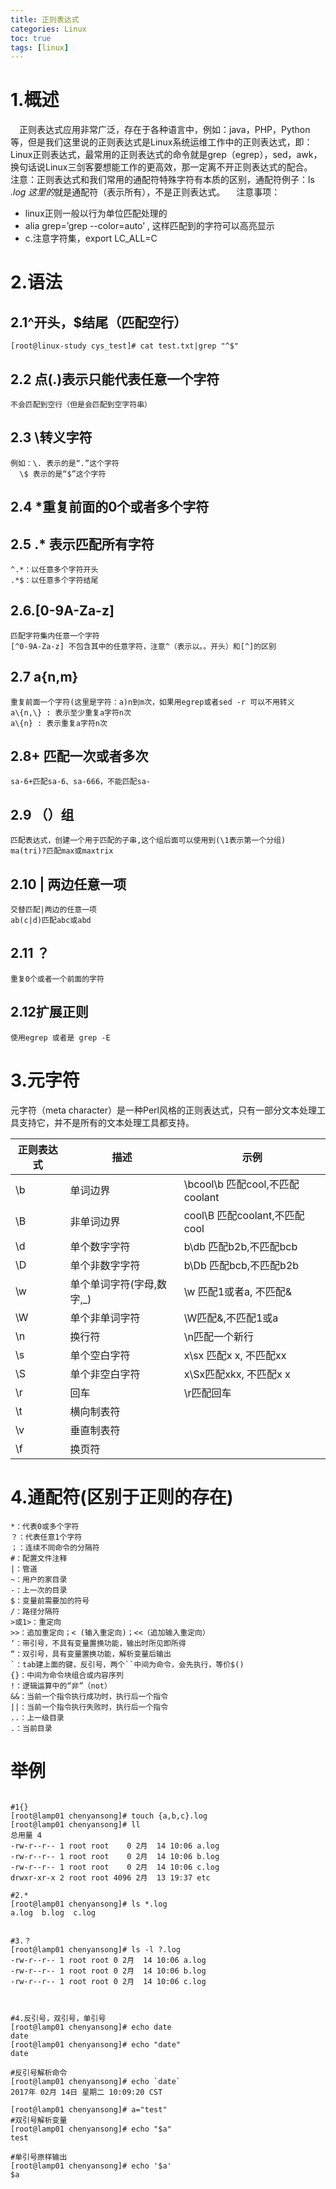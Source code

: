 ```yaml
---
title: 正则表达式
categories: Linux   
toc: true  
tags: [linux]
---
```



# 1.概述
&emsp;正则表达式应用非常广泛，存在于各种语言中，例如：java，PHP，Python等，但是我们这里说的正则表达式是Linux系统运维工作中的正则表达式，即：Linux正则表达式，最常用的正则表达式的命令就是grep（egrep），sed，awk，换句话说Linux三剑客要想能工作的更高效，那一定离不开正则表达式的配合。
&emsp;注意：正则表达式和我们常用的通配符特殊字符有本质的区别，通配符例子：ls *.log 这里的*就是通配符（表示所有），不是正则表达式。
&emsp;注意事项：
* linux正则一般以行为单位匹配处理的
* alia grep=’grep --color=auto’ , 这样匹配到的字符可以高亮显示
* c.注意字符集，export LC_ALL=C



# 2.语法
## 2.1^开头，$结尾（匹配空行）
```
[root@linux-study cys_test]# cat test.txt|grep "^$"   
```

## 2.2 点(.)表示只能代表任意一个字符
```
不会匹配到空行（但是会匹配到空字符串）
```

## 2.3 \转义字符
```
例如：\. 表示的是“.”这个字符
  \$ 表示的是“$”这个字符

```

## 2.4 *重复前面的0个或者多个字符


## 2.5 .* 表示匹配所有字符
```
^.*：以任意多个字符开头
.*$：以任意多个字符结尾

```

## 2.6.[0-9A-Za-z]
```
匹配字符集内任意一个字符
[^0-9A-Za-z] 不包含其中的任意字符，注意^（表示以。。开头）和[^]的区别

```

## 2.7 a\{n,m\}
```
重复前面一个字符(这里是字符：a)n到m次，如果用egrep或者sed -r 可以不用转义
a\{n,\} : 表示至少重复a字符n次
a\{n} : 表示重复a字符n次

```

## 2.8+ 匹配一次或者多次
```
sa-6+匹配sa-6、sa-666，不能匹配sa-

```

## 2.9 （）组
```
匹配表达式，创建一个用于匹配的子串,这个组后面可以使用到(\1表示第一个分组)
ma(tri)?匹配max或maxtrix
```

## 2.10 | 两边任意一项
```
交替匹配|两边的任意一项
ab(c|d)匹配abc或abd

```

## 2.11 ？
```
重复0个或者一个前面的字符

```

## 2.12扩展正则
```
使用egrep 或者是 grep -E
```

# 3.元字符
元字符（meta character）是一种Perl风格的正则表达式，只有一部分文本处理工具支持它，并不是所有的文本处理工具都支持。

|正则表达式|描述|示例|
|-|-|-|
|\b|单词边界|\bcool\b  匹配cool,不匹配 coolant|
|\B|非单词边界|cool\B 匹配coolant,不匹配cool|
|\d|单个数字字符|b\db 匹配b2b,不匹配bcb|
|\D|单个非数字字符|b\Db 匹配bcb,不匹配b2b|
|\w|单个单词字符(字母,数字,_)|\w 匹配1或者a, 不匹配&|
|\W|单个非单词字符|\W匹配&,不匹配1或a|
|\n|换行符|\n匹配一个新行|
|\s|单个空白字符|x\sx 匹配x x, 不匹配xx|
|\S|单个非空白字符|x\Sx匹配xkx, 不匹配x x|
|\r|回车|\r匹配回车|
|\t|横向制表符||
|\v|垂直制表符||
|\f|换页符||


# 4.通配符(区别于正则的存在)
```
*：代表0或多个字符
？：代表任意1个字符
；：连续不同命令的分隔符
#：配置文件注释
|：管道
~：用户的家目录
-：上一次的目录
$：变量前需要加的符号
/：路径分隔符
>或1>：重定向
>>：追加重定向；< (输入重定向)；<<（追加输入重定向）
‘：带引号，不具有变量置换功能，输出时所见即所得
“：双引号，具有变量置换功能，解析变量后输出
`：tab建上面的键，反引号，两个``中间为命令，会先执行，等价$()
{}：中间为命令块组合或内容序列
!：逻辑运算中的“非”（not）
&&：当前一个指令执行成功时，执行后一个指令
||：当前一个指令执行失败时，执行后一个指令
..：上一级目录
.：当前目录

```

# 举例
```

#1{}
[root@lamp01 chenyansong]# touch {a,b,c}.log
[root@lamp01 chenyansong]# ll
总用量 4
-rw-r--r-- 1 root root    0 2月  14 10:06 a.log
-rw-r--r-- 1 root root    0 2月  14 10:06 b.log
-rw-r--r-- 1 root root    0 2月  14 10:06 c.log
drwxr-xr-x 2 root root 4096 2月  13 19:37 etc

#2.*
[root@lamp01 chenyansong]# ls *.log
a.log  b.log  c.log


#3.？
[root@lamp01 chenyansong]# ls -l ?.log
-rw-r--r-- 1 root root 0 2月  14 10:06 a.log
-rw-r--r-- 1 root root 0 2月  14 10:06 b.log
-rw-r--r-- 1 root root 0 2月  14 10:06 c.log



#4.反引号，双引号，单引号
[root@lamp01 chenyansong]# echo date
date
[root@lamp01 chenyansong]# echo "date"
date

#反引号解析命令
[root@lamp01 chenyansong]# echo `date`
2017年 02月 14日 星期二 10:09:20 CST

[root@lamp01 chenyansong]# a="test"
#双引号解析变量
[root@lamp01 chenyansong]# echo "$a"
test

#单引号原样输出
[root@lamp01 chenyansong]# echo '$a'
$a


```


